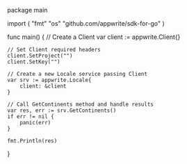 package main

import (
    "fmt"
    "os"
    "github.com/appwrite/sdk-for-go"
)

func main() {
    // Create a Client
    var client := appwrite.Client{}

    // Set Client required headers
    client.SetProject("")
    client.SetKey("")

    // Create a new Locale service passing Client
    var srv := appwrite.Locale{
        client: &client
    }

    // Call GetContinents method and handle results
    var res, err := srv.GetContinents()
    if err != nil {
        panic(err)
    }

    fmt.Println(res)
}